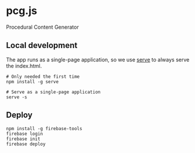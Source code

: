 # pcg.js

Procedural Content Generator


## Local development

The app runs as a single-page application, so we use [serve](https://www.npmjs.com/package/serve) to always serve the index.html.

    # Only needed the first time
    npm install -g serve

    # Serve as a single-page application
    serve -s

## Deploy

    npm install -g firebase-tools
    firebase login
    firebase init
    firebase deploy
